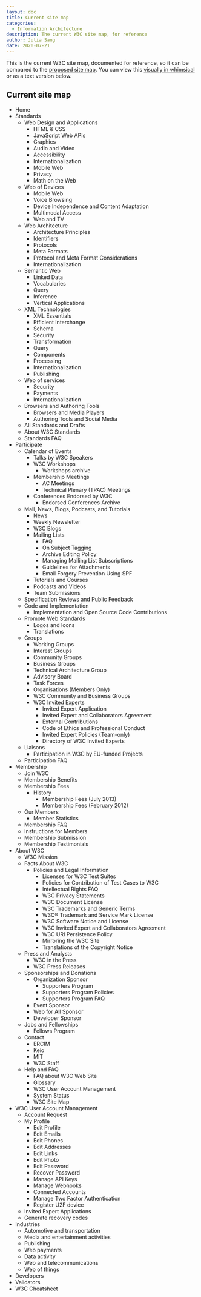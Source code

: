 ```yaml
---
layout: doc
title: Current site map
categories:
  - Information Architecture
description: The current W3C site map, for reference
author: Julia Sang
date: 2020-07-21
---
```

This is the current W3C site map, documented for reference, so it can be compared to the [proposed site map](/docs/proposed-site-map).
You can view this [visually in whimsical](https://whimsical.com/VYt7KqiQeMhaiT2zALwT4V) or as a text version below.

## Current site map

* Home
* Standards
  * Web Design and Applications
    * HTML & CSS
    * JavaScript Web APIs
    * Graphics
    * Audio and Video
    * Accessibility
    * Internationalization
    * Mobile Web
    * Privacy
    * Math on the Web
  * Web of Devices
    * Mobile Web
    * Voice Browsing
    * Device Independence and Content Adaptation
    * Multimodal Access
    * Web and TV
  * Web Architecture
    * Architecture Principles
    * Identifiers
    * Protocols
    * Meta Formats
    * Protocol and Meta Format Considerations
    * Internationalization
  * Semantic Web
    * Linked Data
    * Vocabularies
    * Query
    * Inference
    * Vertical Applications
  * XML Technologies
    * XML Essentials
    * Efficient Interchange
    * Schema
    * Security
    * Transformation
    * Query
    * Components
    * Processing
    * Internationalization
    * Publishing
  * Web of services
    * Security
    * Payments
    * Internationalization
  * Browsers and Authoring Tools
    * Browsers and Media Players
    * Authoring Tools and Social Media
  * All Standards and Drafts
  * About W3C Standards
  * Standards FAQ
* Participate
  * Calendar of Events
    * Talks by W3C Speakers
    * W3C Workshops
      * Workshops archive
    * Membership Meetings
      * AC Meetings
      * Technical Plenary (TPAC) Meetings
    * Conferences Endorsed by W3C
      * Endorsed Conferences Archive
  * Mail, News, Blogs, Podcasts, and Tutorials
    * News
    * Weekly Newsletter
    * W3C Blogs
    * Mailing Lists
      * FAQ
      * On Subject Tagging
      * Archive Editing Policy
      * Managing Mailing List Subscriptions
      * Guidelines for Attachments
      * Email Forgery Prevention Using SPF
    * Tutorials and Courses
    * Podcasts and Videos
    * Team Submissions
  * Specification Reviews and Public Feedback
  * Code and Implementation
    * Implementation and Open Source Code Contributions
  * Promote Web Standards
    * Logos and Icons
    * Translations
  * Groups
    * Working Groups
    * Interest Groups
    * Community Groups
    * Business Groups
    * Technical Architecture Group
    * Advisory Board
    * Task Forces
    * Organisations (Members Only)
    * W3C Community and Business Groups
    * W3C Invited Experts
      * Invited Expert Application
      * Invited Expert and Collaborators Agreement
      * External Contributions
      * Code of Ethics and Professional Conduct
      * Invited Expert Policies (Team-only)
      * Directory of W3C Invited Experts
  * Liaisons
    * Participation in W3C by EU-funded Projects
  * Participation FAQ
* Membership
  * Join W3C
  * Membership Benefits
  * Membership Fees
    * History
      * Membership Fees (July 2013)
      * Membership Fees (February 2012)
  * Our Members
    * Member Statistics
  * Membership FAQ
  * Instructions for Members
  * Membership Submission
  * Membership Testimonials
* About W3C
  * W3C Mission
  * Facts About W3C
    * Policies and Legal Information
      * Licenses for W3C Test Suites
      * Policies for Contribution of Test Cases to W3C
      * Intellectual Rights FAQ
      * W3C Privacy Statements
      * W3C Document License
      * W3C Trademarks and Generic Terms
      * W3C® Trademark and Service Mark License
      * W3C Software Notice and License
      * W3C Invited Expert and Collaborators Agreement
      * W3C URI Persistence Policy
      * Mirroring the W3C Site
      * Translations of the Copyright Notice
  * Press and Analysts
    * W3C in the Press
    * W3C Press Releases
  * Sponsorships and Donations
    * Organization Sponsor
      * Supporters Program
      * Supporters Program Policies
      * Supporters Program FAQ
    * Event Sponsor
    * Web for All Sponsor
    * Developer Sponsor
  * Jobs and Fellowships
    * Fellows Program
  * Contact
    * ERCIM
    * Keio
    * MIT
    * W3C Staff
  * Help and FAQ
    * FAQ about W3C Web Site
    * Glossary
    * W3C User Account Management
    * System Status
    * W3C Site Map
* W3C User Account Management
  * Account Request
  * My Profile
    * Edit Profile
    * Edit Emails
    * Edit Phones
    * Edit Addresses
    * Edit Links
    * Edit Photo
    * Edit Password
    * Recover Password
    * Manage API Keys
    * Manage Webhooks
    * Connected Accounts
    * Manage Two Factor Authentication
    * Register U2F device
  * Invited Expert Applications
  * Generate recovery codes
* Industries
  * Automotive and transportation
  * Media and entertainment activities
  * Publishing
  * Web payments
  * Data activity
  * Web and telecommunications
  * Web of things
* Developers
* Validators
* W3C Cheatsheet